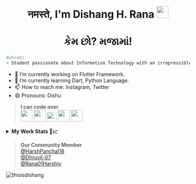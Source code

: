 ### <h1 align='center'>नमस्ते, I'm Dishang H. Rana <img src="https://media.giphy.com/media/mA28dHGEU8Us36wEYJ/giphy.gif" height="32" /></h1>
### <h1 align='center'>કેમ છો? મજામાં!</h1>

```bash
#whoami  
> Student passionate about Information Technology with an irrepressible desire to explore and learn new things. 
```
- 🔭 I’m currently working on Flutter Framework.
- 🌱 I’m currently learning Dart, Python Language.
- 📫 How to reach me: Instagram, Twitter
- 😄 Pronouns: Dishu

> **I can code over**<br/>
<img src='https://cdn.icon-icons.com/icons2/2108/PNG/512/flutter_icon_130936.png' width='32px'> <img src='https://pbs.twimg.com/profile_images/993555605078994945/Yr-pWI4G.jpg' width='32px'> <img src='https://s3.dualstack.us-east-2.amazonaws.com/pythondotorg-assets/media/community/logos/python-logo-only.png' width='26px'>  <img src='https://logodix.com/logo/1769993.jpg' width='32px'> <img src='https://logodix.com/logo/2122129.png' width='32px'>   



<details>
  <summary><b>My Work Stats 👤📈</b></summary>
  
## 💳 GitHub Profile Summary Card
<p align="center">
  <img src="https://github-profile-summary-cards.vercel.app/api/cards/profile-details?username=thisisdishang&theme=github_dark"/>
</p>
  
## 📟 GitHub Stats
<p align="center">
  <img src="https://github-profile-summary-cards.vercel.app/api/cards/repos-per-language?username=thisisdishang&theme=github_dark"/>
  <img src="https://github-profile-summary-cards.vercel.app/api/cards/most-commit-language?username=thisisdishang&theme=github_dark"/>
</p>
  
<p align="center">
  <img width="48%" src="https://github-readme-stats-sigma-five.vercel.app/api?username=thisisdishang&show_icons=true&theme=velocity" />&nbsp;
  <img width="48%" src="https://github-readme-streak-stats.herokuapp.com/?user=thisisdishang&theme=velocity" />
</p>
  
<p align="center">
  <img width="46%" src=https://github-readme-stats-sigma-five.vercel.app/api/top-langs/?username=thisisdishang&layout=compact&hide=roff,MATLAB&langs_count=10&theme=dark&custom_title=Top%20languages>
  <!--<br/><br/>
  <img src="https://github-readme-stats-sigma-five.vercel.app/api/top-langs/?username=thisisdishang&theme=dark&border_radius=15&custom_title=Most-Used-Languages" />-->
</p>

## 📈 Activity Graph
<p align="center">
	<img src="https://github-readme-activity-graph.vercel.app/graph?username=thisisdishang&theme=github-compact"/>
</p>

## 🏆 GitHub Trophies
[![](https://github-profile-trophy.vercel.app/?username=thisisdishang&theme=dracula&no-frame=false&no-bg=false&margin-w=4&row=2&column=9)](https://github-profile-trophy.vercel.app/?username=thisisdishang&theme=dracula&no-frame=false&no-bg=false&margin-w=4&row=2&column=9)
  
</details>

> **Our Community Member**<br/>
  <a href="https://github.com//HarshPanchal18">@HarshPanchal18</a><br/>
  <a href="https://github.com//Dhruvil-07">@Dhruvil-07</a><br/>
  <a href="https://github.com//Rana01Harshiv">@Rana01Harshiv</a><br/>
 
  
<p align="left"><img src="https://komarev.com/ghpvc/?username=thisisdishang&label=Profile Views&color=blue&style=plastic&style=for-the-badge" alt="thisisdishang" /></p>

<!--
**thisisdishang/thisisdishang** is a ✨ _special_ ✨ repository because its `README.md` (this file) appears on your GitHub profile.

Here are some ideas to get you started:

- 🔭 I’m currently working on ...
- 🌱 I’m currently learning ...
- 👯 I’m looking to collaborate on ...
- 🤔 I’m looking for help with ...
- 💬 Ask me about ...
- 📫 How to reach me: ...
- 😄 Pronouns: ...
- ⚡ Fun fact: ...
-->
